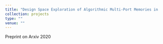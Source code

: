 ```yaml
---
title: "Design Space Exploration of Algorithmic Multi-Port Memories in Application-Specific Accelerators"
collection: projects
type: ""
venue: ""
---
```


Preprint on Arxiv 2020
